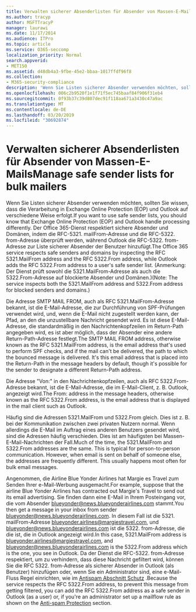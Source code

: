 ```yaml
---
title: Verwalten sicherer Absenderlisten für Absender von Massen-E-Mails
ms.author: tracyp
author: MSFTTracyP
manager: laurawi
ms.date: 11/17/2014
ms.audience: ITPro
ms.topic: article
ms.service: O365-seccomp
localization_priority: Normal
search.appverid:
- MET150
ms.assetid: d48db4a3-9fbe-45e2-bbaa-1017ffdf96f8
ms.collection:
- M365-security-compliance
description: 'Wenn Sie Listen sicherer Absender verwenden möchten, sollten Sie wissen, dass die Verarbeitung in Exchange Online Protection (EOP) und Outlook auf verschiedene Weise erfolgt. Der Dienst berücksichtigt sichere Absender und Domänen, indem er die RFC 5321.MailFrom-Adresse und die RFC 5322.From-Adresse prüft, während Outlook die RFC 5322.From-Adresse zur Liste sicherer Absender eines Benutzers hinzufügt. (Anmerkung: Der Dienst prüft sowohl die 5321.MailFrom-Adresse als auch die 5322.From-Adresse auf blockierte Absender und Domänen.)'
ms.openlocfilehash: 006c2b9520f1e1f71f5ec745baaf84f906f31eb4
ms.sourcegitcommit: 0f93b37c39d807dec91f118aa671a3430c47a9ac
ms.translationtype: MT
ms.contentlocale: de-DE
ms.lasthandoff: 03/20/2019
ms.locfileid: "30692874"
---
```

# <a name="manage-safe-sender-lists-for-bulk-mailers"></a><span data-ttu-id="6627d-105">Verwalten sicherer Absenderlisten für Absender von Massen-E-Mails</span><span class="sxs-lookup"><span data-stu-id="6627d-105">Manage safe sender lists for bulk mailers</span></span>

<span data-ttu-id="6627d-106">Wenn Sie Listen sicherer Absender verwenden möchten, sollten Sie wissen, dass die Verarbeitung in Exchange Online Protection (EOP) und Outlook auf verschiedene Weise erfolgt.</span><span class="sxs-lookup"><span data-stu-id="6627d-106">If you want to use safe sender lists, you should know that Exchange Online Protection (EOP) and Outlook handle processing differently.</span></span> <span data-ttu-id="6627d-107">Der Office 365-Dienst respektiert sichere Absender und Domänen, indem die RFC-5321. mailFrom-Adresse und die RFC-5322. from-Adresse überprüft werden, während Outlook die RFC-5322. from-Adresse zur Liste sicherer Absender der Benutzer hinzufügt.</span><span class="sxs-lookup"><span data-stu-id="6627d-107">The Office 365 service respects safe senders and domains by inspecting the RFC 5321.MailFrom address and the RFC 5322.From address, while Outlook adds the RFC 5322.From address to a user's safe sender list.</span></span> <span data-ttu-id="6627d-108">(Anmerkung: Der Dienst prüft sowohl die 5321.MailFrom-Adresse als auch die 5322.From-Adresse auf blockierte Absender und Domänen.)</span><span class="sxs-lookup"><span data-stu-id="6627d-108">(Note: The service inspects both the 5321.MailFrom address and 5322.From address for blocked senders and domains.)</span></span>
  
<span data-ttu-id="6627d-p103">Die Adresse SMTP MAIL FROM, auch als RFC 5321.MailFrom-Adresse bekannt, ist die E-Mail-Adresse, die zur Durchführung von SPF-Prüfungen verwendet wird, und, wenn die E-Mail nicht zugestellt werden kann, der Pfad, an den die unzustellbare Nachricht gesendet wird. Es ist diese E-Mail-Adresse, die standardmäßig in den Nachrichtenkopfzeilen im Return-Path angegeben wird, es ist aber möglich, dass der Absender eine andere Return-Path-Adresse festlegt.</span><span class="sxs-lookup"><span data-stu-id="6627d-p103">The SMTP MAIL FROM address, otherwise known as the RFC 5321.MailFrom address, is the email address that's used to perform SPF checks, and if the mail can't be delivered, the path to which the bounced message is delivered. It's this email address that is placed into the Return-Path in the message headers by default, though it's possible for the sender to designate a different Return-Path address.</span></span>
  
<span data-ttu-id="6627d-111">Die Adresse "Von:" in den Nachrichtenkopfzeilen, auch als RFC 5322.From-Adresse bekannt, ist die E-Mail-Adresse, die im E-Mail-Client, z. B. Outlook, angezeigt wird.</span><span class="sxs-lookup"><span data-stu-id="6627d-111">The From: address in the message headers, otherwise known as the RFC 5322.From address, is the email address that is displayed in the mail client such as Outlook.</span></span>
  
<span data-ttu-id="6627d-p104">Häufig sind die Adressen 5321.MailFrom und 5322.From gleich. Dies ist z. B. bei der Kommunikation zwischen zwei privaten Nutzern normal. Wenn allerdings die E-Mail im Auftrag eines anderen Benutzers gesendet wird, sind die Adressen häufig verschieden. Dies ist am häufigsten bei Massen-E-Mail-Nachrichten der Fall.</span><span class="sxs-lookup"><span data-stu-id="6627d-p104">Much of the time, the 5321.MailFrom and 5322.From addresses are the same. This is typical for person-to-person communication. However, when email is sent on behalf of someone else, the addresses are frequently different. This usually happens most often for bulk email messages.</span></span>
  
<span data-ttu-id="6627d-116">Angenommen, die Airline Blue Yonder Airlines hat Margie es Travel zum Senden Ihrer e-Mail-Werbung ausgemacht.</span><span class="sxs-lookup"><span data-stu-id="6627d-116">For example, suppose that the airline Blue Yonder Airlines has contracted out Margie's Travel to send out its email advertising.</span></span> <span data-ttu-id="6627d-117">Sie finden dann eine E-Mail in Ihrem Posteingang vor, die vom Absender blueyonder@news.blueyonderairlines.com stammt.</span><span class="sxs-lookup"><span data-stu-id="6627d-117">You then get a message in your inbox from sender blueyonder@news.blueyonderairlines.com.</span></span> <span data-ttu-id="6627d-118">In diesem Fall ist die 5321. mailFrom-Adresse blueyonder.airlines@margiestravel.com, und blueyonder@news.blueyonderairlines.com ist die 5322. from-Adresse, die die ist, die in Outlook angezeigt wird.</span><span class="sxs-lookup"><span data-stu-id="6627d-118">In this case, 5321.MailFrom address is blueyonder.airlines@margiestravel.com, and blueyonder@news.blueyonderairlines.com is the 5322.From address which is the one, you see in Outlook.</span></span> <span data-ttu-id="6627d-119">Da der Dienst die RFC-5322. from-Adresse respektiert, um zu verhindern, dass diese Nachricht gefiltert wird, können Sie die RFC 5322. from-Adresse als sicherer Absender in Outlook (als Benutzer) hinzufügen oder, wenn Sie ein Administrator sind, eine e-Mail-Fluss Regel einrichten, wie im [Antispam Abschnitt Schutz](anti-spam-protection.md) .</span><span class="sxs-lookup"><span data-stu-id="6627d-119">Because the service respects the RFC 5322.From address, to prevent this message from getting filtered, you can add the RFC 5322.From address as a safe sender in Outlook (as a user) or, if you're an administrator set up a mailflow rule as shown on the [Anti-spam Protection](anti-spam-protection.md) section.</span></span>
  

